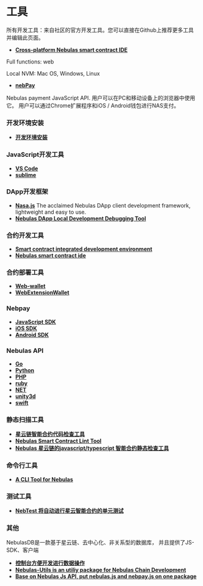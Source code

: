 # 工具

所有开发工具：来自社区的官方开发工具。您可以直接在Github上推荐更多工具并编辑此页面。

- **[Cross-platform Nebulas smart contract IDE](https://nebide.block2100.com/)**

Full functions: web

Local NVM: Mac OS, Windows, Linux


- **[nebPay](https://github.com/nebulasio/nebPay)**

Nebulas payment JavaScript API. 
用户可以在PC和移动设备上的浏览器中使用它。 用户可以通过Chrome扩展程序和iOS / Android钱包进行NAS支付。

### 开发环境安装
- **[开发环境安装](https://github.com/mirei83/NebuEnv)**

### JavaScript开发工具
- **[VS Code](https://code.visualstudio.com/)**
- **[sublime](https://www.sublimemerge.com/download)**

### DApp开发框架
- **[Nasa.js](https://github.com/NasaTeam/Nasa.js)**
  The acclaimed Nebulas DApp client development framework, lightweight and easy to use.
- **[Nebulas DApp Local Development Debugging Tool](https://www.sublimemerge.com/download)**

### 合约开发工具
- **[Smart contract integrated development environment](https://nebide.block2100.com/)**
- **[Nebulas smart contract ide](https://github.com/cailuxianggg/nebulas-ide)**

### 合约部署工具
- **[Web-wallet](https://github.com/nebulasio/web-wallet)**
- **[WebExtensionWallet](https://github.com/ChengOrangeJu/WebExtensionWallet)**

### Nebpay
- **[JavaScript SDK](https://github.com/nebulasio/nebPay)**
- **[iOS SDK](https://github.com/nebulasio/neb.iOS)**
- **[Android SDK](https://github.com/nebulasio/neb.android)**

### Nebulas API
- **[Go](https://github.com/nebulasio/go-nebulas)**
- **[Python](https://github.com/nebulasio/neb.py)**
- **[PHP](https://github.com/nebulasio/neb.php)**
- **[ruby](https://github.com/simlegate/nebulas.rb)**
- **[NET](https://github.com/johnetran/neb.net)**
- **[unity3d](https://github.com/xbhuang1994/nebulas-unity-sdk)**
- **[swift](https://github.com/ZJJeffery/swiftSDK)**

### 静态扫描工具
- **[星云链智能合约代码检查工具](https://github.com/NasaTeam/naslint)**
- **[Nebulas Smart Contract Lint Tool](https://github.com/jnoodle/nebulasLint)**
- **[Nebulas 星云链的javascript/typescript 智能合约静态检查工具](https://github.com/zoowii/nebstaticcheck)**

### 命令行工具
- **[A CLI Tool for Nebulas](https://github.com/5sWind/nebCli)**

### 测试工具
- **[NebTest 将自动进行星云智能合约的单元测试](https://github.com/Ideas2IT/nebtest)**

### 其他
NebulasDB是一款基于星云链、去中心化、非关系型的数据库， 并且提供了JS-SDK、客户端
- **[控制台方便开发进行数据操作](https://github.com/antgan/nebulasdb-sdk)**
- **[Nebulas-Utils is an utiliy package for Nebulas Chain Development](https://github.com/iHamburg/nebulas-utils)**
- **[Base on Nebulas Js API, put nebulas.js and nebpay.js on one package](https://github.com/xuelabi123/nebrella)**





